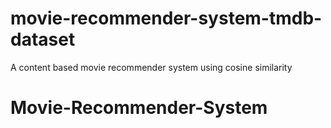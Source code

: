 # movie-recommender-system-tmdb-dataset
A content based movie recommender system using cosine similarity
# Movie-Recommender-System
